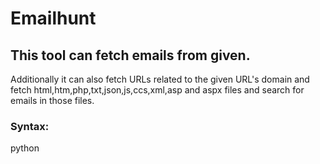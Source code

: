 # Emailhunt 
## This tool can fetch emails from given.
Additionally it can also fetch URLs related to the given URL's domain and fetch html,htm,php,txt,json,js,ccs,xml,asp and aspx files and search for emails in those files.
### Syntax:
python <script> <url> <file type(s)>
### Example:
     python emailhunt.py https://example.com html,php,json,asp
  

